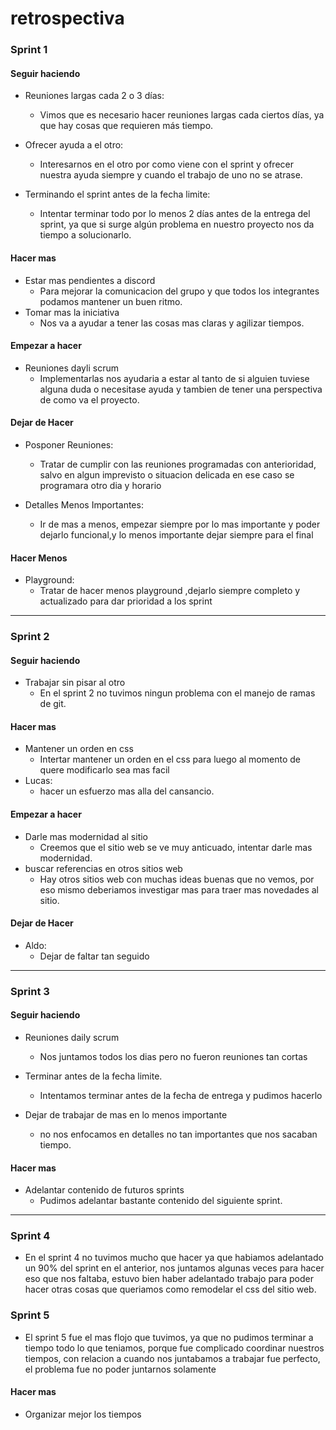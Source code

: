 # **retrospectiva**

### Sprint 1

#### **Seguir haciendo**

* Reuniones largas cada 2 o 3 días:
    - Vimos que es necesario hacer reuniones largas cada ciertos días, ya que hay cosas que requieren más tiempo.

* Ofrecer ayuda a el otro:
    - Interesarnos en el otro por como viene con el sprint y ofrecer nuestra ayuda siempre y cuando el trabajo de uno no se atrase.

* Terminando el sprint antes de la fecha limite:
    - Intentar terminar todo por lo menos 2 días antes de la entrega del sprint, ya que si surge algún problema en nuestro proyecto nos da tiempo a solucionarlo.

#### **Hacer mas**

* Estar mas pendientes a discord
    - Para mejorar la comunicacion del grupo y que todos los integrantes podamos mantener un buen ritmo.
* Tomar mas la iniciativa
    - Nos va a ayudar a tener las cosas mas claras y agilizar tiempos.

#### **Empezar a hacer**

  
* Reuniones dayli scrum
    - Implementarlas nos ayudaria a estar al tanto de si alguien tuviese alguna duda o necesitase ayuda y tambien de tener una perspectiva de como va el proyecto.

#### **Dejar de Hacer**

* Posponer Reuniones:
   - Tratar de cumplir con las reuniones programadas con anterioridad, salvo en algun imprevisto o situacion delicada en ese caso se programara otro dia y horario

* Detalles Menos Importantes:
   - Ir de mas a menos, empezar siempre por lo mas importante y poder dejarlo funcional,y lo menos importante dejar siempre para el final
 
#### **Hacer Menos**

* Playground:
   - Tratar de hacer menos playground ,dejarlo siempre completo y actualizado para dar prioridad a los sprint

------------------------------------------------------------------------

### Sprint 2

#### **Seguir haciendo**

* Trabajar sin pisar al otro
    - En el sprint 2 no tuvimos ningun problema con el manejo de ramas de git.

#### **Hacer mas**
  
* Mantener un orden en css
    - Intertar mantener un orden en el css para luego al momento de quere modificarlo sea mas facil
* Lucas:
    - hacer un esfuerzo mas alla del cansancio.
    
#### **Empezar a hacer**

* Darle mas modernidad al sitio
    - Creemos que el sitio web se ve muy anticuado, intentar darle mas modernidad.
* buscar referencias en otros sitios web
    - Hay otros sitios web con muchas ideas buenas que no vemos, por eso mismo deberiamos investigar mas para traer mas novedades al sitio.
     
#### **Dejar de Hacer**

* Aldo:
    - Dejar de faltar tan seguido

------------------------------------------------------------------------
   
### Sprint 3

#### **Seguir haciendo**

* Reuniones daily scrum
    - Nos juntamos todos los dias pero no fueron reuniones tan cortas

* Terminar antes de la fecha limite.
    - Intentamos terminar antes de la fecha de entrega y pudimos hacerlo

* Dejar de trabajar de mas en lo menos importante
    - no nos enfocamos en detalles no tan importantes que nos sacaban tiempo.

#### **Hacer mas**

* Adelantar contenido de futuros sprints
    - Pudimos adelantar bastante contenido del siguiente sprint.

------------------------------------------------------------------------

### Sprint 4

* En el sprint 4 no tuvimos mucho que hacer ya que habiamos adelantado un 90% del sprint en el anterior, nos juntamos algunas veces para hacer eso que nos faltaba, estuvo bien haber adelantado trabajo para poder hacer otras cosas que queriamos como remodelar el css del sitio web.

### Sprint 5

* El sprint 5 fue el mas flojo que tuvimos, ya que no pudimos terminar a tiempo todo lo que teniamos, porque fue complicado coordinar nuestros tiempos, con relacion a cuando nos juntabamos a trabajar fue perfecto, el problema fue no poder juntarnos solamente

#### **Hacer mas**

* Organizar mejor los tiempos